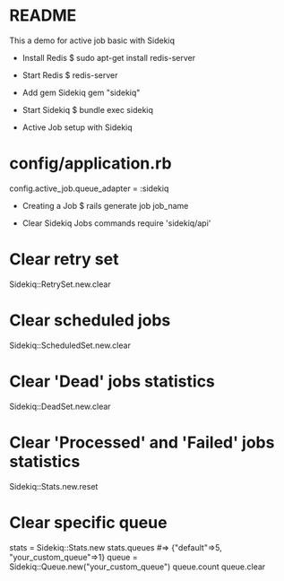 # README

This a demo for active job basic with Sidekiq
- Install Redis
$ sudo apt-get install redis-server

- Start Redis
$ redis-server

- Add gem Sidekiq
gem "sidekiq"

- Start Sidekiq
$ bundle exec sidekiq

- Active Job setup with Sidekiq
# config/application.rb
config.active_job.queue_adapter = :sidekiq

- Creating a Job
$ rails generate job job_name

- Clear Sidekiq Jobs commands
require 'sidekiq/api'
# Clear retry set
Sidekiq::RetrySet.new.clear

# Clear scheduled jobs
Sidekiq::ScheduledSet.new.clear
# Clear 'Dead' jobs statistics
Sidekiq::DeadSet.new.clear

# Clear 'Processed' and 'Failed' jobs statistics
Sidekiq::Stats.new.reset

# Clear specific queue
stats = Sidekiq::Stats.new
stats.queues
#=> {"default"=>5, "your_custom_queue"=>1}
queue = Sidekiq::Queue.new("your_custom_queue")
queue.count
queue.clear
